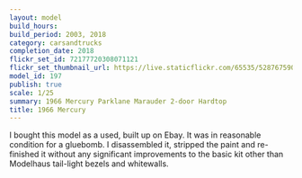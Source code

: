 ```yaml
---
layout: model
build_hours: 
build_period: 2003, 2018
category: carsandtrucks
completion_date: 2018
flickr_set_id: 72177720308071121
flickr_set_thumbnail_url: https://live.staticflickr.com/65535/52876759009_81d61b760f_m.jpg
model_id: 197
publish: true
scale: 1/25
summary: 1966 Mercury Parklane Marauder 2-door Hardtop
title: 1966 Mercury
---
```


I bought this model as a used, built up on Ebay. It was in reasonable condition for a gluebomb. I disassembled it, stripped the paint and re-finished it without any significant improvements to the basic kit other than Modelhaus tail-light bezels and whitewalls.

